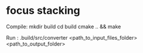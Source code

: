 # focus stacking

Compile:
mkdir build
cd build
cmake .. && make 

Run : 
.build/src/converter <path_to_input_files_folder> <path_to_output_folder>

